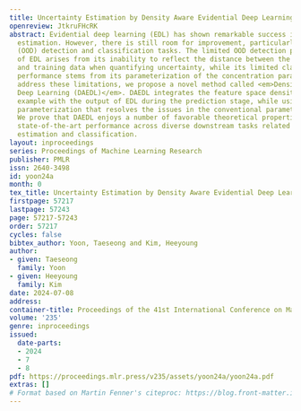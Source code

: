 ```yaml
---
title: Uncertainty Estimation by Density Aware Evidential Deep Learning
openreview: JtkruFHcRK
abstract: Evidential deep learning (EDL) has shown remarkable success in uncertainty
  estimation. However, there is still room for improvement, particularly in out-of-distribution
  (OOD) detection and classification tasks. The limited OOD detection performance
  of EDL arises from its inability to reflect the distance between the testing example
  and training data when quantifying uncertainty, while its limited classification
  performance stems from its parameterization of the concentration parameters. To
  address these limitations, we propose a novel method called <em>Density Aware Evidential
  Deep Learning (DAEDL)</em>. DAEDL integrates the feature space density of the testing
  example with the output of EDL during the prediction stage, while using a novel
  parameterization that resolves the issues in the conventional parameterization.
  We prove that DAEDL enjoys a number of favorable theoretical properties. DAEDL demonstrates
  state-of-the-art performance across diverse downstream tasks related to uncertainty
  estimation and classification.
layout: inproceedings
series: Proceedings of Machine Learning Research
publisher: PMLR
issn: 2640-3498
id: yoon24a
month: 0
tex_title: Uncertainty Estimation by Density Aware Evidential Deep Learning
firstpage: 57217
lastpage: 57243
page: 57217-57243
order: 57217
cycles: false
bibtex_author: Yoon, Taeseong and Kim, Heeyoung
author:
- given: Taeseong
  family: Yoon
- given: Heeyoung
  family: Kim
date: 2024-07-08
address:
container-title: Proceedings of the 41st International Conference on Machine Learning
volume: '235'
genre: inproceedings
issued:
  date-parts:
  - 2024
  - 7
  - 8
pdf: https://proceedings.mlr.press/v235/assets/yoon24a/yoon24a.pdf
extras: []
# Format based on Martin Fenner's citeproc: https://blog.front-matter.io/posts/citeproc-yaml-for-bibliographies/
---
```


